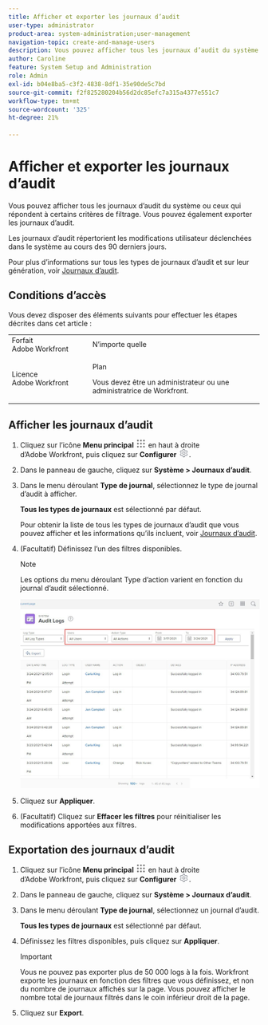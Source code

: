 ```yaml
---
title: Afficher et exporter les journaux d’audit
user-type: administrator
product-area: system-administration;user-management
navigation-topic: create-and-manage-users
description: Vous pouvez afficher tous les journaux d’audit du système ou ceux qui répondent à certains critères de filtrage. Vous pouvez également exporter les journaux d’audit. Les journaux d’audit répertorient les modifications utilisateur déclenchées dans le système au cours des 90 derniers jours.
author: Caroline
feature: System Setup and Administration
role: Admin
exl-id: b04e8ba5-c3f2-4838-8df1-35e90de5c7bd
source-git-commit: f2f825280204b56d2dc85efc7a315a4377e551c7
workflow-type: tm+mt
source-wordcount: '325'
ht-degree: 21%

---
```


# Afficher et exporter les journaux d’audit

<!--
**DON'T DELETE, DRAFT OR HIDE THIS ARTICLE. IT IS LINKED TO THE PRODUCT, THROUGH THE CONTEXT SENSITIVE HELP LINKS. **
-->

Vous pouvez afficher tous les journaux d’audit du système ou ceux qui répondent à certains critères de filtrage. Vous pouvez également exporter les journaux d’audit.

Les journaux d’audit répertorient les modifications utilisateur déclenchées dans le système au cours des 90 derniers jours.

Pour plus d’informations sur tous les types de journaux d’audit et sur leur génération, voir [Journaux d’audit](../../../administration-and-setup/add-users/create-and-manage-users/audit-logs.md).

## Conditions d’accès

Vous devez disposer des éléments suivants pour effectuer les étapes décrites dans cet article :

<table style="table-layout:auto"> 
 <col> 
 <col> 
 <tbody> 
  <tr> 
   <td role="rowheader">Forfait Adobe Workfront</td> 
   <td>N’importe quelle</td> 
  </tr> 
  <tr> 
   <td role="rowheader">Licence Adobe Workfront</td> 
   <td> <p>Plan </p> <p>Vous devez être un administrateur ou une administratrice de Workfront.</p> </td> 
  </tr> 
 </tbody> 
</table>

## Afficher les journaux d’audit

1. Cliquez sur l’icône **Menu principal** ![](assets/main-menu-icon.png) en haut à droite d’Adobe Workfront, puis cliquez sur **Configurer** ![](assets/gear-icon-settings.png).

1. Dans le panneau de gauche, cliquez sur **Système > Journaux d’audit**.
1. Dans le menu déroulant **Type de journal**, sélectionnez le type de journal d’audit à afficher.

   **Tous les types de journaux** est sélectionné par défaut.

   Pour obtenir la liste de tous les types de journaux d’audit que vous pouvez afficher et les informations qu’ils incluent, voir [Journaux d’audit](../../../administration-and-setup/add-users/create-and-manage-users/audit-logs.md).

1. (Facultatif) Définissez l’un des filtres disponibles.

   >[!NOTE]
   >
   >Les options du menu déroulant Type d’action varient en fonction du journal d’audit sélectionné.

   ![](assets/audit-logs.jpg)

1. Cliquez sur **Appliquer**.
1. (Facultatif) Cliquez sur **Effacer les filtres** pour réinitialiser les modifications apportées aux filtres.

## Exportation des journaux d’audit

1. Cliquez sur l’icône **Menu principal** ![](assets/main-menu-icon.png) en haut à droite d’Adobe Workfront, puis cliquez sur **Configurer** ![](assets/gear-icon-settings.png).

1. Dans le panneau de gauche, cliquez sur **Système > Journaux d’audit**.

1. Dans le menu déroulant **Type de journal**, sélectionnez un journal d’audit.

   **Tous les types de journaux** est sélectionné par défaut.

1. Définissez les filtres disponibles, puis cliquez sur **Appliquer**.

   >[!IMPORTANT]
   >
   >Vous ne pouvez pas exporter plus de 50 000 logs à la fois. Workfront exporte les journaux en fonction des filtres que vous définissez, et non du nombre de journaux affichés sur la page. Vous pouvez afficher le nombre total de journaux filtrés dans le coin inférieur droit de la page.

1. Cliquez sur **Export**.
